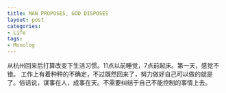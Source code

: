 ```yaml
---
title: MAN PROPOSES, GOD DISPOSES
layout: post
categories:
- Life
tags:
- Monolog
---
```


从杭州回来后打算改变下生活习惯。11点以前睡觉，7点前起床。第一天，感觉不错。 工作上有着种种的不确定，不过既然回来了，努力做好自己可以做的就是了。俗话说，谋事在人，成事在天。不需要纠结于自己不能控制的事情上去。
